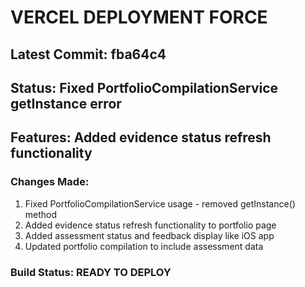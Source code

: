 # VERCEL DEPLOYMENT FORCE

## Latest Commit: fba64c4
## Status: Fixed PortfolioCompilationService getInstance error
## Features: Added evidence status refresh functionality

### Changes Made:
1. Fixed PortfolioCompilationService usage - removed getInstance() method
2. Added evidence status refresh functionality to portfolio page
3. Added assessment status and feedback display like iOS app
4. Updated portfolio compilation to include assessment data

### Build Status: READY TO DEPLOY
